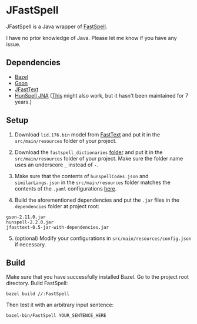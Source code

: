 # JFastSpell
JFastSpell is a Java wrapper of [FastSpell](https://github.com/mbanon/fastspell/).

I have no prior knowledge of Java. Please let me know if you have any issue.

## Dependencies
- [Bazel](https://bazel.build/start/java)
- [Gson](https://github.com/google/gson)
- [JFastText](https://github.com/vinhkhuc/JFastText/)
- [HunSpell JNA](https://gitlab.com/dumonts/hunspell-java/-/tree/master) ([This](https://github.com/dren-dk/HunspellJNA) might also work, but it hasn't been maintained for 7 years.)

## Setup
1. Download `lid.176.bin` model from [FastText](https://fasttext.cc/docs/en/language-identification.html) and put it in the `src/main/resources` folder of your project.

2. Download the `fastspell_dictionaries` [folder](https://github.com/mbanon/fastspell-dictionaries/tree/master/src/fastspell_dictionaries) and put it in the `src/main/resources` folder of your project. Make sure the folder name uses an underscore `_` instead of `-`.

3. Make sure that the contents of `hunspellCodes.json` and `similarLangs.json` in the `src/main/resources` folder matches the contents of the `.yaml` configurations [here](https://github.com/mbanon/fastspell/tree/main/src/fastspell/config).

4. Build the aforementioned dependencies and put the `.jar` files in the `dependencies` folder at project root:
```
gson-2.11.0.jar
hunspell-2.2.0.jar
jfasttext-0.5-jar-with-dependencies.jar
```

5. (optional) Modify your configurations in `src/main/resources/config.json` if necessary.

## Build
Make sure that you have successfully installed Bazel. Go to the project root directory. Build FastSpell:
```
bazel build //:FastSpell
```

Then test it with an arbitrary input sentence:
```
bazel-bin/FastSpell YOUR_SENTENCE_HERE
```